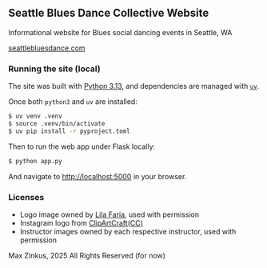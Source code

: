 ## Seattle Blues Dance Collective Website

Informational website for Blues social dancing events in Seattle, WA

[seattlebluesdance.com](https://seattlebluesdance.com)

### Running the site (local)

The site was built with [Python 3.13](https://www.python.org/downloads/release/python-3133/), and dependencies are managed with [`uv`](https://docs.astral.sh/uv/).

Once both `python3` and `uv` are installed:

```sh
$ uv venv .venv
$ source .venv/bin/activate
$ uv pip install -r pyproject.toml
```

Then to run the web app under Flask locally:
```sh
$ python app.py
```

And navigate to [http://localhost:5000](http://localhost:5000) in your browser.

### Licenses

- Logo image owned by [Lila Faria](https://www.lilaffaria.com), used with permission
- Instagram logo from [ClipArtCraft(CC)](https://clipartcraft.com)
- Instructor images owned by each respective instructor, used with permission

Max Zinkus, 2025 All Rights Reserved (for now)
